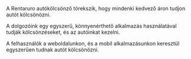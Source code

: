 A Rentaruro autókölcsönző törekszik, hogy mindenki kedvező áron tudjon autót kölcsönözni.

A dolgozóink egy egyszerű, könnyenérthető alkalmazás használatával tudják kölcsönzéseket, és az autóinkat kezelni.

A felhasználók a weboldalunkon, és a mobil alkalmazásunkon keresztül egyszerűen tudnak autót kölcsönözni.
